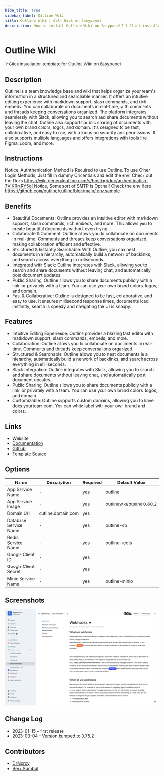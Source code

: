 ```yaml
---
hide_title: true
sidebar_label: Outline Wiki
title: Outline Wiki | Self-Host on Easypanel
description: How to install Outline Wiki on Easypanel? 1-Click installation template for Outline Wiki on Easypanel
---
```


<!-- generated -->

# Outline Wiki

1-Click installation template for Outline Wiki on Easypanel

## Description

Outline is a team knowledge base and wiki that helps organize your team&#39;s information in a structured and searchable manner. It offers an intuitive editing experience with markdown support, slash commands, and rich embeds. You can collaborate on documents in real-time, with comments and threads keeping conversations organized. The platform integrates seamlessly with Slack, allowing you to search and share documents without leaving the chat. Outline also supports public sharing of documents with your own brand colors, logos, and domain. It&#39;s designed to be fast, collaborative, and easy to use, with a focus on security and permissions. It also supports multiple languages and offers integrations with tools like Figma, Loom, and more.

## Instructions

Notice, Auththenication Method is Required to use Outline. To use Other Login Methods, Just fill in dummy Cridentials and edit the env! Check out the Docs https://wiki.generaloutline.com/s/hosting/doc/authentication-7ViKRmRY5o! Notice, Some sort of SMTP is Optinal! Check the env Here https://github.com/outline/outline/blob/main/.env.sample

## Benefits

- Beautiful Documents: Outline provides an intuitive editor with markdown support, slash commands, rich embeds, and more. This allows you to create beautiful documents without even trying.
- Collaborate & Comment: Outline allows you to collaborate on documents in real-time. Comments and threads keep conversations organized, making collaboration efficient and effective.
- Structured & Instantly Searchable: With Outline, you can nest documents in a hierarchy, automatically build a network of backlinks, and search across everything in milliseconds.
- Integrated with Slack: Outline integrates with Slack, allowing you to search and share documents without leaving chat, and automatically post document updates.
- Public Sharing: Outline allows you to share documents publicly with a link, or privately with a team. You can use your own brand colors, logos, and domain.
- Fast & Collaborative: Outline is designed to be fast, collaborative, and easy to use. It ensures millisecond response times, documents load instantly, search is speedy and navigating the UI is snappy.

## Features

- Intuitive Editing Experience: Outline provides a blazing fast editor with markdown support, slash commands, embeds, and more.
- Collaboration: Outline allows you to collaborate on documents in real-time. Comments and threads keep conversations organized.
- Structured & Searchable: Outline allows you to nest documents in a hierarchy, automatically build a network of backlinks, and search across everything in milliseconds.
- Slack Integration: Outline integrates with Slack, allowing you to search and share documents without leaving chat, and automatically post document updates.
- Public Sharing: Outline allows you to share documents publicly with a link, or privately with a team. You can use your own brand colors, logos, and domain.
- Customizable: Outline supports custom domains, allowing you to have docs.yourteam.com. You can white label with your own brand and colors.

## Links

- [Website](https://www.getoutline.com/)
- [Documentation](https://www.getoutline.com/developers)
- [Github](https://github.com/outline)
- [Template Source](https://github.com/easypanel-io/templates/tree/main/templates/outline)

## Options

Name | Description | Required | Default Value
-|-|-|-
App Service Name | - | yes | outline
App Service Image | - | yes | outlinewiki/outline:0.80.2
Domain Url | outline.domain.com | yes | 
Database Service Name | - | yes | outline-db
Redis Service Name | - | yes | outline-redis
Google Client ID | - | yes | 
Google Client Secret | - | yes | 
Minio Service Name | - | yes | outline-minio

## Screenshots

![Outline Wiki Screenshot](./assets/screenshot.png)

## Change Log

- 2023-01-15 – first release
- 2023-03-04 – Version bumped to 0.75.2

## Contributors

- [DrMxrcy](https://github.com/DrMxrcy)
- [Berk Sümbül](https://berksmbl.com)
